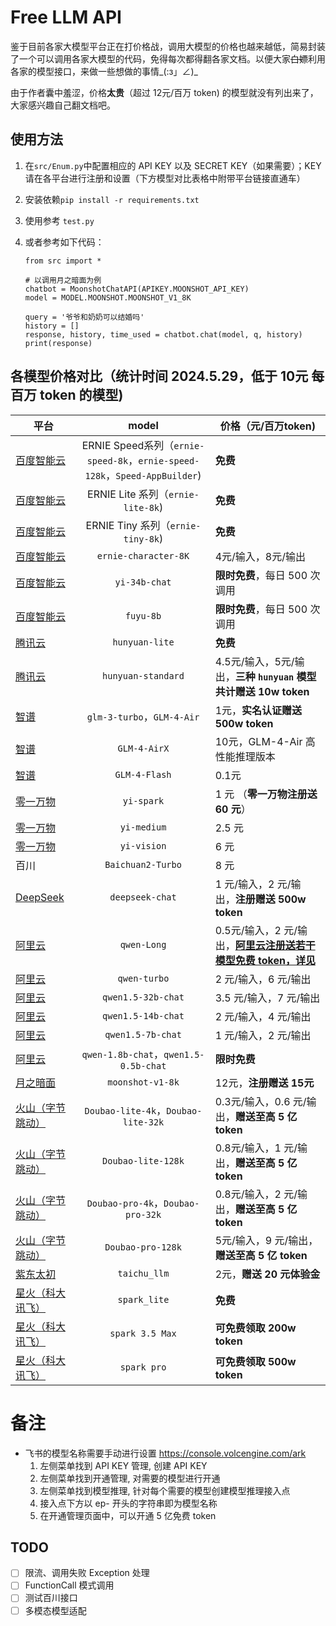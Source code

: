 # Free LLM API

鉴于目前各家大模型平台正在打价格战，调用大模型的价格也越来越低，简易封装了一个可以调用各家大模型的代码，免得每次都得翻各家文档。以便大家~~白嫖~~利用各家的模型接口，来做一些想做的事情_(:з」∠)_

由于作者囊中羞涩，价格**太贵**（超过 12元/百万 token) 的模型就没有列出来了，大家感兴趣自己翻文档吧。

## 使用方法

1. 在`src/Enum.py`中配置相应的 API KEY 以及 SECRET KEY（如果需要）；KEY 请在各平台进行注册和设置（下方模型对比表格中附带平台链接直通车）

2. 安装依赖`pip install -r requirements.txt`

3. 使用参考 `test.py`

4. 或者参考如下代码：

   ```
   from src import *
   
   # 以调用月之暗面为例
   chatbot = MoonshotChatAPI(APIKEY.MOONSHOT_API_KEY)  
   model = MODEL.MOONSHOT.MOONSHOT_V1_8K
   
   query = '爷爷和奶奶可以结婚吗'
   history = []
   response, history, time_used = chatbot.chat(model, q, history)
   print(response)
   ```

   

## 各模型价格对比（统计时间 2024.5.29，低于 10元 每百万 token 的模型)

| 平台                                                         |                            model                             | 价格（元/百万token)                                          |
| ------------------------------------------------------------ | :----------------------------------------------------------: | ------------------------------------------------------------ |
| [百度智能云](https://console.bce.baidu.com/qianfan/ais/console/onlineService) | ERNIE Speed系列（`ernie-speed-8k`，`ernie-speed-128k`，`Speed-AppBuilder`) | **免费**                                                     |
| [百度智能云](https://console.bce.baidu.com/qianfan/ais/console/onlineService) |              ERNIE Lite 系列（`ernie-lite-8k`)               | **免费**                                                     |
| [百度智能云](https://console.bce.baidu.com/qianfan/ais/console/onlineService) |              ERNIE Tiny 系列（`ernie-tiny-8k`)               | **免费**                                                     |
| [百度智能云](https://console.bce.baidu.com/qianfan/ais/console/onlineService) |                     `ernie-character-8K`                     | 4元/输入，8元/输出                                           |
| [百度智能云](https://console.bce.baidu.com/qianfan/ais/console/onlineService) |                        `yi-34b-chat`                         | **限时免费**，每日 500 次调用                                |
| [百度智能云](https://console.bce.baidu.com/qianfan/ais/console/onlineService) |                          `fuyu-8b`                           | **限时免费**，每日 500 次调用                                |
| [腾讯云](https://console.cloud.tencent.com/hunyuan/settings) |                        `hunyuan-lite`                        | **免费**                                                     |
| [腾讯云](https://console.cloud.tencent.com/hunyuan/settings) |                      `hunyuan-standard`                      | 4.5元/输入，5元/输出，**三种 `hunyuan` 模型共计赠送 10w token** |
| [智谱](https://open.bigmodel.cn/overview)                    |                  `glm-3-turbo`，`GLM-4-Air`                  | 1元，**实名认证赠送 500w token**                             |
| [智谱](https://open.bigmodel.cn/overview)                    |                         `GLM-4-AirX`                         | 10元，GLM-4-Air 高性能推理版本                               |
| [智谱](https://open.bigmodel.cn/overview)                    |                        `GLM-4-Flash`                         | 0.1元                                                        |
| [零一万物](https://platform.lingyiwanwu.com/apikeys)         |                          `yi-spark`                          | 1 元 （**零一万物注册送 60 元**）                            |
| [零一万物](https://platform.lingyiwanwu.com/apikeys)         |                         `yi-medium`                          | 2.5 元                                                       |
| [零一万物](https://platform.lingyiwanwu.com/apikeys)         |                         `yi-vision`                          | 6 元                                                         |
| 百川                                                         |                      `Baichuan2-Turbo`                       | 8 元                                                         |
| [DeepSeek](https://platform.deepseek.com/usage)              |                       `deepseek-chat`                        | 1 元/输入，2 元/输出，**注册赠送 500w token**                |
| [阿里云](https://dashscope.console.aliyun.com/overview)      |                         `qwen-Long`                          | 0.5元/输入，2 元/输出，**[阿里云注册送若干模型免费 token，详见](https://help.aliyun.com/zh/dashscope/developer-reference/tongyi-thousand-questions-metering-and-billing)** |
| [阿里云](https://dashscope.console.aliyun.com/overview)      |                         `qwen-turbo`                         | 2 元/输入，6 元/输出                                         |
| [阿里云](https://dashscope.console.aliyun.com/overview)      |                      `qwen1.5-32b-chat`                      | 3.5 元/输入，7 元/输出                                       |
| [阿里云](https://dashscope.console.aliyun.com/overview)      |                      `qwen1.5-14b-chat`                      | 2 元/输入，4 元/输出                                         |
| [阿里云](https://dashscope.console.aliyun.com/overview)      |                      `qwen1.5-7b-chat`                       | 1 元/输入，2 元/输出                                         |
| [阿里云](https://dashscope.console.aliyun.com/overview)      |            `qwen-1.8b-chat`，`qwen1.5-0.5b-chat`             | **限时免费**                                                 |
| [月之暗面](https://platform.moonshot.cn/console/info)        |                       `moonshot-v1-8k`                       | 12元，**注册赠送 15元**                                      |
| [火山（字节跳动）](https://console.volcengine.com/ark)       |             `Doubao-lite-4k`，`Doubao-lite-32k`              | 0.3元/输入，0.6 元/输出，**赠送至高 5 亿 token**             |
| [火山（字节跳动）](https://console.volcengine.com/ark)       |                      `Doubao-lite-128k`                      | 0.8元/输入，1 元/输出，**赠送至高 5 亿 token**               |
| [火山（字节跳动）](https://console.volcengine.com/ark)       |              `Doubao-pro-4k`，`Doubao-pro-32k`               | 0.8元/输入，2 元/输出，**赠送至高 5 亿 token**               |
| [火山（字节跳动）](https://console.volcengine.com/ark)       |                      `Doubao-pro-128k`                       | 5元/输入，9 元/输出，**赠送至高 5 亿 token**                 |
| [紫东太初](https://ai-maas.wair.ac.cn/)                      |                         `taichu_llm`                         | 2元，**赠送 20 元体验金**                                    |
| [星火（科大讯飞）](https://console.xfyun.cn/services/)       |                         `spark_lite`                         | **免费**                                                     |
| [星火（科大讯飞）](https://console.xfyun.cn/services/)       |                       `spark 3.5 Max`                        | **可免费领取 200w  token**                                   |
| [星火（科大讯飞）](https://console.xfyun.cn/services/)       |                         `spark pro`                          | **可免费领取 500w token**                                    |

# 备注

* 飞书的模型名称需要手动进行设置 https://console.volcengine.com/ark
  1. 左侧菜单找到 API KEY 管理, 创建 API KEY
  1. 左侧菜单找到开通管理, 对需要的模型进行开通
  1. 左侧菜单找到模型推理, 针对每个需要的模型创建模型推理接入点
  1. 接入点下方以 ep- 开头的字符串即为模型名称
  1. 在开通管理页面中，可以开通 5 亿免费 token


## TODO

* [ ] 限流、调用失败 Exception 处理
* [ ] FunctionCall 模式调用
* [ ] 测试百川接口
* [ ] 多模态模型适配
